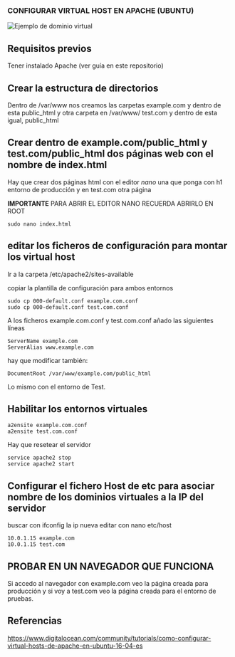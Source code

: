 ### CONFIGURAR VIRTUAL HOST EN APACHE (UBUNTU)


![Ejemplo de dominio virtual](https://static.thegeekstuff.com/wp-content/uploads/2011/07/virtual-host-2.png "Virtual Host Apache")

## Requisitos previos
Tener instalado Apache (ver guía en este repositorio)

## Crear la estructura de directorios

Dentro de /var/www nos creamos las carpetas example.com y dentro de esta public_html y otra carpeta en /var/www/ test.com y dentro de esta igual, public_html

## Crear dentro de example.com/public_html y test.com/public_html dos páginas web con el nombre de index.html

Hay que crear dos páginas html con el editor *nano* una que ponga con h1 entorno de producción y en test.com otra página

**IMPORTANTE** PARA ABRIR EL EDITOR NANO RECUERDA ABRIRLO EN ROOT 
```
sudo nano index.html
```

## editar los ficheros de configuración para montar los virtual host

Ir a la carpeta /etc/apache2/sites-available

copiar la plantilla de configuración para ambos entornos

```
sudo cp 000-default.conf example.com.conf
sudo cp 000-default.conf test.com.conf
```
A los ficheros example.com.conf y test.com.conf añado las siguientes líneas

```
ServerName example.com
ServerAlias www.example.com
```

hay que modificar también: 
```
DocumentRoot /var/www/example.com/public_html
```

Lo mismo con el entorno de Test.

## Habilitar los entornos virtuales

```
a2ensite example.com.conf
a2ensite test.com.conf
```

Hay que resetear el servidor

```
service apache2 stop
service apache2 start
```

## Configurar el fichero Host de etc para asociar nombre de los dominios virtuales a la IP del servidor

buscar con ifconfig la ip nueva
editar con nano etc/host
```
10.0.1.15 example.com
10.0.1.15 test.com
```
## PROBAR EN UN NAVEGADOR QUE FUNCIONA 

Si accedo al navegador con example.com veo la página creada para producción y si  voy a test.com veo la página creada para el entorno de pruebas.


## Referencias
https://www.digitalocean.com/community/tutorials/como-configurar-virtual-hosts-de-apache-en-ubuntu-16-04-es

